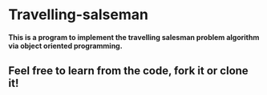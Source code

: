 # Travelling-salseman
#### This is a program to implement the travelling salesman problem algorithm via object oriented programming.

## Feel free to learn from the code, fork it or clone it!
